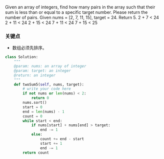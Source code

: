 Given an array of integers, find how many pairs in the array such that their sum is less than or equal to a specific target number. Please return the number of pairs.
Given nums = [2, 7, 11, 15], target = 24. 
Return 5. 
2 + 7 < 24
2 + 11 < 24
2 + 15 < 24
7 + 11 < 24
7 + 15 < 25

### 关键点 ###
  + 数组必须先排序。
 
```python
class Solution:
    """
    @param: nums: an array of integer
    @param: target: an integer
    @return: an integer
    """
    def twoSum5(self, nums, target):
        # write your code here
        if not nums or len(nums) < 2:
            return 0
        nums.sort()
        start = 0
        end = len(nums) - 1
        count = 0
        while start < end:
            if nums[start] + nums[end] > target:
                end -= 1
            else:
                count += end - start
                start += 1
                end -= 1
        return count
```

